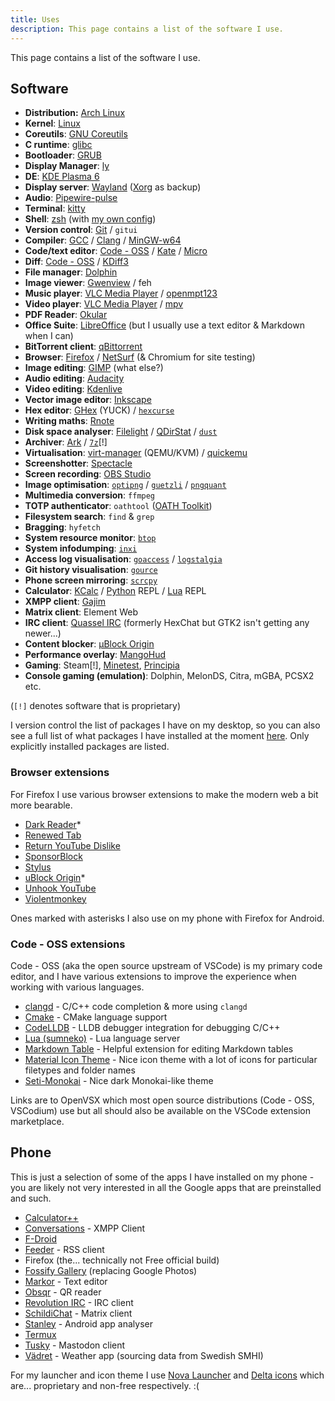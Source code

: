 ```yaml
---
title: Uses
description: This page contains a list of the software I use.
---
```


This page contains a list of the software I use.

## Software
- **Distribution:** [Arch Linux](https://archlinux.org)
- **Kernel**: [Linux](https://kernel.org/)
- **Coreutils**: [GNU Coreutils](https://www.gnu.org/software/coreutils/)
- **C runtime**: [glibc](https://www.gnu.org/software/libc/)
- **Bootloader**: [GRUB](https://www.gnu.org/software/grub/index.html)
- **Display Manager**: [ly](https://github.com/fairyglade/ly)
- **DE**: [KDE Plasma 6](https://kde.org/sv/plasma-desktop/)
- **Display server**: [Wayland](https://wayland.freedesktop.org/) ([Xorg](https://x.org/) as backup)
- **Audio**: [Pipewire-pulse](https://pipewire.org/)
- **Terminal**: [kitty](https://sw.kovidgoyal.net/kitty/)
- **Shell**: [zsh](https://www.zsh.org/) (with [my own config](https://github.com/rollerozxa/zshrc))
- **Version control**: [Git](https://git-scm.com/) / `gitui`
- **Compiler**: [GCC](https://gcc.gnu.org/) / [Clang](https://clang.llvm.org/) / [MinGW-w64](https://www.mingw-w64.org/)
- **Code/text editor**: [Code - OSS](https://gitlab.archlinux.org/archlinux/packaging/packages/code) / [Kate](https://kate-editor.org/sv/) / [Micro](https://micro-editor.github.io/)
- **Diff**: [Code - OSS](https://gitlab.archlinux.org/archlinux/packaging/packages/code) / [KDiff3](https://invent.kde.org/sdk/kdiff3)
- **File manager**: [Dolphin](https://apps.kde.org/sv/dolphin/)
- **Image viewer**: [Gwenview](https://apps.kde.org/gwenview/) / feh
- **Music player**: [VLC Media Player](https://videolan.org) / [openmpt123](https://lib.openmpt.org/libopenmpt/)
- **Video player**: [VLC Media Player](https://videolan.org) / [mpv](https://mpv.io/)
- **PDF Reader**: [Okular](https://okular.kde.org/)
- **Office Suite**: [LibreOffice](https://www.libreoffice.org/) (but I usually use a text editor & Markdown when I can)
- **BitTorrent client**: [qBittorrent](https://www.qbittorrent.org/)
- **Browser**: [Firefox](https://www.mozilla.org/sv-SE/firefox/new/) / [NetSurf](https://www.netsurf-browser.org/) (& Chromium for site testing)
- **Image editing**: [GIMP](https://www.gimp.org/) (what else?)
- **Audio editing**: [Audacity](https://www.audacityteam.org/)
- **Video editing**: [Kdenlive](https://kdenlive.org/en/)
- **Vector image editor**: [Inkscape](https://inkscape.org/)
- **Hex editor**: [GHex](https://wiki.gnome.org/Apps/Ghex) (YUCK) / [`hexcurse`](https://github.com/LonnyGomes/hexcurse)
- **Writing maths**: [Rnote](https://rnote.flxzt.net/)
- **Disk space analyser**: [Filelight](https://apps.kde.org/sv/filelight/) / [QDirStat](https://github.com/shundhammer/qdirstat) / [`dust`](https://github.com/bootandy/dust)
- **Archiver**: [Ark](https://apps.kde.org/ark/) / [`7z`](https://7-zip.org)[!]
- **Virtualisation**: [virt-manager](https://virt-manager.org/) (QEMU/KVM) / [quickemu](https://github.com/quickemu-project/quickemu)
- **Screenshotter**: [Spectacle](https://apps.kde.org/spectacle/)
- **Screen recording**: [OBS Studio](https://obsproject.com/)
- **Image optimisation**: [`optipng`](https://optipng.sourceforge.net/) / [`guetzli`](https://github.com/google/guetzli) / [`pngquant`](https://pngquant.org/)
- **Multimedia conversion**: `ffmpeg`
- **TOTP authenticator**: `oathtool` ([OATH Toolkit](https://www.nongnu.org/oath-toolkit/))
- **Filesystem search**: `find` & `grep`
- **Bragging**: `hyfetch`
- **System resource monitor**: [`btop`](https://github.com/aristocratos/btop)
- **System infodumping**: [`inxi`](https://smxi.org/docs/inxi.htm)
- **Access log visualisation**: [`goaccess`](https://goaccess.io/) / [`logstalgia`](https://logstalgia.io/)
- **Git history visualisation**: [`gource`](https://gource.io/)
- **Phone screen mirroring**: [`scrcpy`](https://github.com/Genymobile/scrcpy)
- **Calculator**: [KCalc](https://apps.kde.org/kcalc/) / [Python](https://www.python.org/) REPL / [Lua](https://luajit.org/) REPL
- **XMPP client**: [Gajim](https://gajim.org/)
- **Matrix client**: Element Web
- **IRC client**: [Quassel IRC](https://quassel-irc.org/) (formerly HexChat but GTK2 isn't getting any newer...)
- **Content blocker**: [µBlock Origin](https://github.com/gorhill/uBlock)
- **Performance overlay**: [MangoHud](https://github.com/flightlessmango/MangoHud)
- **Gaming**: Steam[!], [Minetest](https://www.minetest.net/), [Principia](https://principia-web.se/)
- **Console gaming (emulation)**: Dolphin, MelonDS, Citra, mGBA, PCSX2 etc.

(`[!]` denotes software that is proprietary)

I version control the list of packages I have on my desktop, so you can also see a full list of what packages I have installed at the moment [here](https://github.com/rollerozxa/packages/blob/master/packages.txt). Only explicitly installed packages are listed.

### Browser extensions
For Firefox I use various browser extensions to make the modern web a bit more bearable.

- [Dark Reader](https://darkreader.org/)*
- [Renewed Tab](https://renewedtab.com/en/)
- [Return YouTube Dislike](https://returnyoutubedislike.com/)
- [SponsorBlock](https://sponsor.ajay.app/)
- [Stylus](https://add0n.com/stylus.html)
- [uBlock Origin](https://github.com/gorhill/uBlock)*
- [Unhook YouTube](https://unhook.app/)
- [Violentmonkey](https://violentmonkey.github.io/)

Ones marked with asterisks I also use on my phone with Firefox for Android.

### Code - OSS extensions
Code - OSS (aka the open source upstream of VSCode) is my primary code editor, and I have various extensions to improve the experience when working with various languages.

- [clangd](https://open-vsx.org/extension/llvm-vs-code-extensions/vscode-clangd) - C/C++ code completion & more using `clangd`
- [Cmake](https://open-vsx.org/extension/twxs/cmake) - CMake language support
- [CodeLLDB](https://open-vsx.org/extension/vadimcn/vscode-lldb) - LLDB debugger integration for debugging C/C++
- [Lua (sumneko)](https://open-vsx.org/extension/sumneko/lua) - Lua language server
- [Markdown Table](https://open-vsx.org/extension/TakumiI/markdowntable) - Helpful extension for editing Markdown tables
- [Material Icon Theme](https://open-vsx.org/extension/PKief/material-icon-theme) - Nice icon theme with a lot of icons for particular filetypes and folder names
- [Seti-Monokai](https://github.com/smukkekim/vscode-setimonokai-theme) - Nice dark Monokai-like theme

Links are to OpenVSX which most open source distributions (Code - OSS, VSCodium) use but all should also be available on the VSCode extension marketplace.

## Phone
This is just a selection of some of the apps I have installed on my phone - you are likely not very interested in all the Google apps that are preinstalled and such.

- [Calculator++](https://f-droid.org/en/packages/org.solovyev.android.calculator/)
- [Conversations](https://f-droid.org/en/packages/eu.siacs.conversations/) - XMPP Client
- [F-Droid](https://f-droid.org/)
- [Feeder](https://f-droid.org/en/packages/com.nononsenseapps.feeder/) - RSS client
- Firefox (the... technically not Free official build)
- [Fossify Gallery](https://f-droid.org/en/packages/org.fossify.gallery/) (replacing Google Photos)
- [Markor](https://f-droid.org/en/packages/net.gsantner.markor/) - Text editor
- [Obsqr](https://f-droid.org/packages/trikita.obsqr/) - QR reader
- [Revolution IRC](https://f-droid.org/en/packages/io.mrarm.irc/) - IRC client
- [SchildiChat](https://f-droid.org/en/packages/de.spiritcroc.riotx/) - Matrix client
- [Stanley](https://f-droid.org/en/packages/fr.xgouchet.packageexplorer/) - Android app analyser
- [Termux](https://f-droid.org/en/packages/com.termux/)
- [Tusky](https://f-droid.org/en/packages/com.keylesspalace.tusky/) - Mastodon client
- [Vädret](https://f-droid.org/en/packages/fi.kroon.vadret/) - Weather app (sourcing data from Swedish SMHI)

For my launcher and icon theme I use [Nova Launcher](https://play.google.com/store/apps/details?id=com.teslacoilsw.launcher) and [Delta icons](https://f-droid.org/packages/website.leifs.delta.foss/) which are... proprietary and non-free respectively. :(
